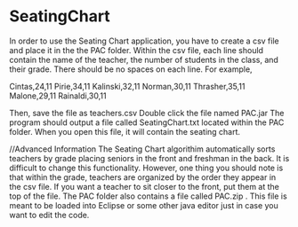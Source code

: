 # SeatingChart

In order to use the Seating Chart application, you have to create  a csv file and place it in the the PAC folder.
Within the csv file, each line should contain the name of the teacher, the number of students in the class, and their grade.
There should be no spaces on each line. For example,

Cintas,24,11
Pirie,34,11
Kalinski,32,11
Norman,30,11
Thrasher,35,11
Malone,29,11
Rainaldi,30,11

Then, save the file as teachers.csv
Double click the file named PAC.jar
The program should output a file called SeatingChart.txt located within the PAC folder.
When you open this file, it will contain the seating chart.



//Advanced Information
The Seating Chart algorithim automatically sorts teachers by grade placing seniors in the front and freshman in the back. It is difficult to
change this functionality. However, one thing you should note is that within the grade, teachers are organized by the order they appear in the csv file. If 
you want a teacher to sit closer to the front, put them at the top of the file. The PAC folder also contains a file called PAC.zip . This file is meant
to be loaded into Eclipse or some other java editor just in case you want to edit the code. 